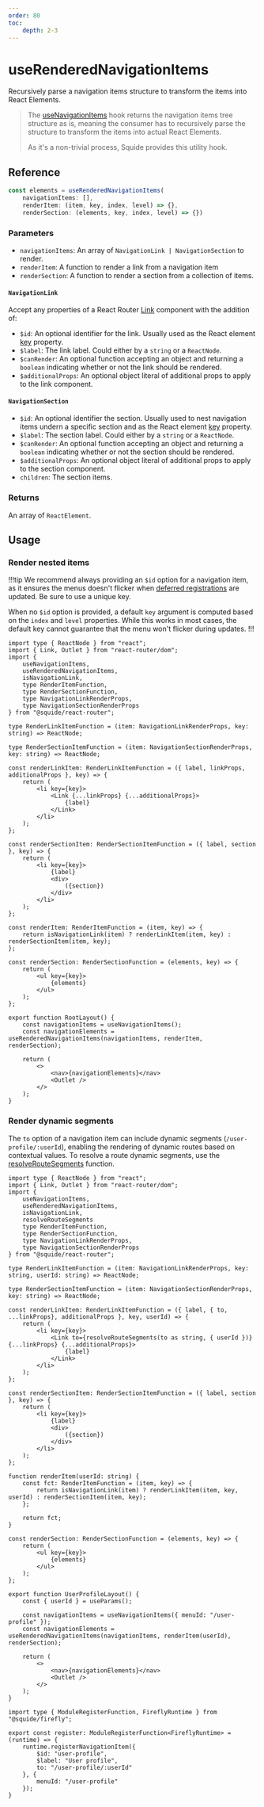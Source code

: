 ```yaml
---
order: 80
toc:
    depth: 2-3
---
```


# useRenderedNavigationItems

Recursively parse a navigation items structure to transform the items into React Elements.

> The [useNavigationItems](../runtime/useNavigationItems.md) hook returns the navigation items tree structure as is, meaning the consumer has to recursively parse the structure to transform the items into actual React Elements.
>
> As it's a non-trivial process, Squide provides this utility hook.

## Reference

```ts
const elements = useRenderedNavigationItems(
    navigationItems: [],
    renderItem: (item, key, index, level) => {},
    renderSection: (elements, key, index, level) => {})
```

### Parameters

- `navigationItems`: An array of `NavigationLink | NavigationSection` to render.
- `renderItem`: A function to render a link from a navigation item
- `renderSection`: A function to render a section from a collection of items.

#### `NavigationLink`

Accept any properties of a React Router [Link](https://reactrouter.com/en/main/components/link) component with the addition of:

- `$id`: An optional identifier for the link. Usually used as the React element [key](https://legacy.reactjs.org/docs/lists-and-keys.html#keys) property.
- `$label`: The link label. Could either by a `string` or a `ReactNode`.
- `$canRender`: An optional function accepting an object and returning a `boolean` indicating whether or not the link should be rendered.
- `$additionalProps`: An optional object literal of additional props to apply to the link component.

#### `NavigationSection`

- `$id`: An optional identifier the section. Usually used to nest navigation items undern a specific section and as the React element [key](https://legacy.reactjs.org/docs/lists-and-keys.html#keys) property.
- `$label`: The section label. Could either by a `string` or a `ReactNode`.
- `$canRender`: An optional function accepting an object and returning a `boolean` indicating whether or not the section should be rendered.
- `$additionalProps`: An optional object literal of additional props to apply to the section component.
- `children`: The section items.

### Returns

An array of `ReactElement`.

## Usage

### Render nested items

!!!tip
We recommend always providing an `$id` option for a navigation item, as it ensures the menus doesn't flicker when [deferred registrations](../registration/registerLocalModules.md#defer-the-registration-of-navigation-items) are updated. Be sure to use a unique key.

When no `$id` option is provided, a default `key` argument is computed based on the `index` and `level` properties. While this works in most cases, the default key cannot guarantee that the menu won't flicker during updates.
!!!

```tsx !#38-40,42-48,52 host/src/RootLayout.tsx
import type { ReactNode } from "react";
import { Link, Outlet } from "react-router/dom";
import { 
    useNavigationItems, 
    useRenderedNavigationItems, 
    isNavigationLink,
    type RenderItemFunction, 
    type RenderSectionFunction, 
    type NavigationLinkRenderProps, 
    type NavigationSectionRenderProps
} from "@squide/react-router";

type RenderLinkItemFunction = (item: NavigationLinkRenderProps, key: string) => ReactNode;

type RenderSectionItemFunction = (item: NavigationSectionRenderProps, key: string) => ReactNode;

const renderLinkItem: RenderLinkItemFunction = ({ label, linkProps, additionalProps }, key) => {
    return (
        <li key={key}>
            <Link {...linkProps} {...additionalProps}>
                {label}
            </Link>
        </li>
    );
};

const renderSectionItem: RenderSectionItemFunction = ({ label, section }, key) => {
    return (
        <li key={key}>
            {label}
            <div>
                ({section})
            </div>
        </li>
    );
};

const renderItem: RenderItemFunction = (item, key) => {
    return isNavigationLink(item) ? renderLinkItem(item, key) : renderSectionItem(item, key);
};

const renderSection: RenderSectionFunction = (elements, key) => {
    return (
        <ul key={key}>
            {elements}
        </ul>
    );
};

export function RootLayout() {
    const navigationItems = useNavigationItems();
    const navigationElements = useRenderedNavigationItems(navigationItems, renderItem, renderSection);

    return (
        <>
            <nav>{navigationElements}</nav>
            <Outlet />
        </>
    );
}
```

### Render dynamic segments

The `to` option of a navigation item can include dynamic segments (`/user-profile/:userId`), enabling the rendering of dynamic routes based on contextual values. To resolve a route dynamic segments, use the [resolveRouteSegments](resolveRouteSegments.md) function.

```tsx !#14,18,21,39-45,56,59 host/src/UserProfileLayout.tsx
import type { ReactNode } from "react";
import { Link, Outlet } from "react-router/dom";
import { 
    useNavigationItems, 
    useRenderedNavigationItems,
    isNavigationLink,
    resolveRouteSegments
    type RenderItemFunction, 
    type RenderSectionFunction, 
    type NavigationLinkRenderProps, 
    type NavigationSectionRenderProps
} from "@squide/react-router";

type RenderLinkItemFunction = (item: NavigationLinkRenderProps, key: string, userId: string) => ReactNode;

type RenderSectionItemFunction = (item: NavigationSectionRenderProps, key: string) => ReactNode;

const renderLinkItem: RenderLinkItemFunction = ({ label, { to, ...linkProps}, additionalProps }, key, userId) => {
    return (
        <li key={key}>
            <Link to={resolveRouteSegments(to as string, { userId })} {...linkProps} {...additionalProps}>
                {label}
            </Link>
        </li>
    );
};

const renderSectionItem: RenderSectionItemFunction = ({ label, section }, key) => {
    return (
        <li key={key}>
            {label}
            <div>
                ({section})
            </div>
        </li>
    );
};

function renderItem(userId: string) {
    const fct: RenderItemFunction = (item, key) => {
        return isNavigationLink(item) ? renderLinkItem(item, key, userId) : renderSectionItem(item, key);
    };

    return fct;
}

const renderSection: RenderSectionFunction = (elements, key) => {
    return (
        <ul key={key}>
            {elements}
        </ul>
    );
};

export function UserProfileLayout() {
    const { userId } = useParams();

    const navigationItems = useNavigationItems({ menuId: "/user-profile" });
    const navigationElements = useRenderedNavigationItems(navigationItems, renderItem(userId), renderSection);

    return (
        <>
            <nav>{navigationElements}</nav>
            <Outlet />
        </>
    );
}
```

```tsx !#7 remote-module/src/register.tsx
import type { ModuleRegisterFunction, FireflyRuntime } from "@squide/firefly";

export const register: ModuleRegisterFunction<FireflyRuntime> = (runtime) => {
    runtime.registerNavigationItem({
        $id: "user-profile",
        $label: "User profile",
        to: "/user-profile/:userId"
    }, {
        menuId: "/user-profile"
    });
}
```


